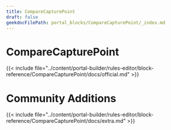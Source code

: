 ```yaml
---
title: CompareCapturePoint
draft: false
geekdocFilePath: portal_blocks/CompareCapturePoint/_index.md
---
```

# CompareCapturePoint
{{< include file="../content/portal-builder/rules-editor/block-reference/CompareCapturePoint/docs/official.md" >}}

# Community Additions

{{< include file="../content/portal-builder/rules-editor/block-reference/CompareCapturePoint/docs/extra.md" >}}